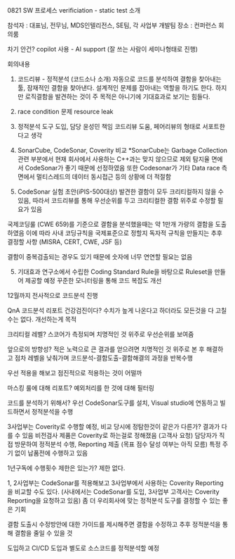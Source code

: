 0821 SW 프로세스 verificiation - static test 소개

참석자 : 대표님, 전무님, MDS인텔리전스, SE팀, 각 사업부 개발팀
장소 : 컨퍼런스 회의룸

차기 안건? copilot 사용 - AI support (잘 쓰는 사람이 세미나형태로 진행)

회의내용
1. 코드리뷰 - 정적분석 (코드소나 소개)
자동으로 코드를 분석하여 결함을 찾아내는 툴, 잠재적인 결함을 찾아낸다.
설계적인 문제를 잡아내는 역할을 하기도 한다.
하지만 로직결함을 발견하는 것이 주 목적은 아니기에 기대효과로 보기는 힘들다.

2. race condition 문제
resource leak 

3. 정적분석 도구 도입, 담당 윤성민 책임
코드리뷰 도움, 페어리뷰의 형태로 서포트한다고 생각

4. SonarCube, CodeSonar, Coverity 비교
*SonarCube는 Garbage Collection관련 부분에서 현재 회사에서 사용하는 C++과는 맞지 않으므로 제외
탐지율 면에서 CodeSonar가 좋기 때문에 선정하였음
또한 Codesonar가 기타 Data race 측면에서 멀티스레드의 데이터 동시접근 등의 상황에 더 적절함

5. CodeSonar 실험 초안(iPIS-500대상)
발견한 결함이 모두 크리티컬하지 않을 수 있음, 따라서 코드리뷰를 통해 우선순위를 두고 크리티컬한 결함 위주로
수정할 필요가 있음

국제코딩룰 (CWE 659)를 기준으로 결함을 분석했을때는 약 1만개 가량의 결함을 도출하였음
이에 따라 사내 코딩규칙을 국제표준으로 정할지 독자적 규칙을 만들지는 추후 결정할 사항
(MISRA, CERT, CWE, JSF 등)

결함이 중복검출되는 경우도 있기 때문에 숫자에 너무 연연할 필요는 없음

5. 기대효과
연구소에서 수립한 Coding Standard Rule을 바탕으로 Ruleset을 만들어 제공할 예정
꾸준한 모니터링을 통해 코드 복잡도 개선

12월까지 전사적으로 코드분석 진행


QnA
코드분석 리포트
건강검진이다? 수치가 높게 나온다고 하더라도 모든것을 다 고칠 수는 없다. 개선하는게 목적

크리티컬 레벨? 스코어가 측정되며 치명적인 것 위주로 우선순위를 보여줌

앞으로의 방향성? 적은 노력으로 큰 결과를 얻으려면 치명적인 것 위주로 본 후 
해결하고 점차 레벨을 낮춰가며 코드분석-결함도출-결함해결의 과정을 반복수행

우선 적용을 해보고 점진적으로 적용하는 것이 어떨까

마스킹 룰에 대해 리포트? 예외처리를 한 것에 대해 필터링

코드를 분석하기 위해서? 우선 CodeSonar도구를 설치, Visual studio에 연동하고 빌드하면서 정적분석을 수행

3사업부는 Coverity로 수행할 예정, 비교 당시에 정탐한것이 같은가 다른가? 결과가 다를 수 있음
비전검사 제품은 Coverity로 하는걸로 정해졌음 (고객사 요청)
담당자가 직접 방문하여 정적분석 수행, Reporting 제출 (목표 점수 달성 여부는 아직 모름)
특정 주기 없이 납품전에 수행하고 있음

1년구독에 수행횟수 제한은 있는가? 제한 없다.

1, 2사업부는 CodeSonar를 적용해보고 3사업부에서 사용하는 Coverity Reporting을 비교할 수도 있다.
(사내에서는 CodeSonar를 도입, 3사업부 고객사는 Coverity Reporting을 요청하고 있음)
좀 더 우리회사에 맞는 정적분석 도구를 결정할 수 있는 좋은 기회

결함 도출시 수정방안에 대한 가이드를 제시해주면 결함을 수정하고 추후 정적분석을 통해 결함을 줄일 수 있을 것

도입하고 CI/CD 도입과 별도로 소스코드를 정적분석할 예정

